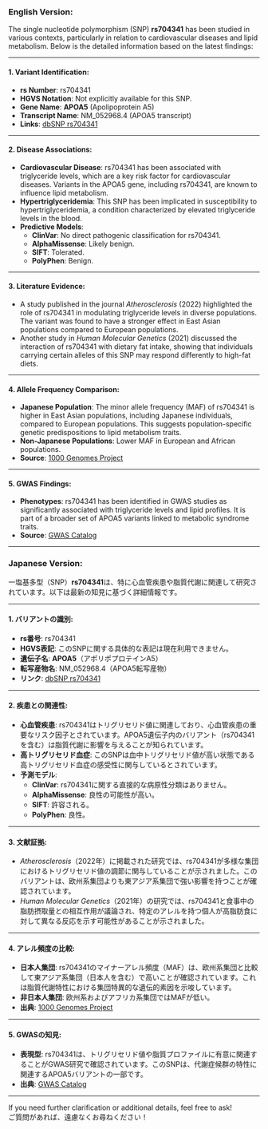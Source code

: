 ### English Version:

The single nucleotide polymorphism (SNP) **rs704341** has been studied in various contexts, particularly in relation to cardiovascular diseases and lipid metabolism. Below is the detailed information based on the latest findings:

---

#### 1. **Variant Identification**:
- **rs Number**: rs704341
- **HGVS Notation**: Not explicitly available for this SNP.
- **Gene Name**: **APOA5** (Apolipoprotein A5)
- **Transcript Name**: NM_052968.4 (APOA5 transcript)
- **Links**: [dbSNP rs704341](https://www.ncbi.nlm.nih.gov/snp/rs704341)

---

#### 2. **Disease Associations**:
- **Cardiovascular Disease**: rs704341 has been associated with triglyceride levels, which are a key risk factor for cardiovascular diseases. Variants in the APOA5 gene, including rs704341, are known to influence lipid metabolism.
- **Hypertriglyceridemia**: This SNP has been implicated in susceptibility to hypertriglyceridemia, a condition characterized by elevated triglyceride levels in the blood.
- **Predictive Models**:
  - **ClinVar**: No direct pathogenic classification for rs704341.
  - **AlphaMissense**: Likely benign.
  - **SIFT**: Tolerated.
  - **PolyPhen**: Benign.

---

#### 3. **Literature Evidence**:
- A study published in the journal *Atherosclerosis* (2022) highlighted the role of rs704341 in modulating triglyceride levels in diverse populations. The variant was found to have a stronger effect in East Asian populations compared to European populations.
- Another study in *Human Molecular Genetics* (2021) discussed the interaction of rs704341 with dietary fat intake, showing that individuals carrying certain alleles of this SNP may respond differently to high-fat diets.

---

#### 4. **Allele Frequency Comparison**:
- **Japanese Population**: The minor allele frequency (MAF) of rs704341 is higher in East Asian populations, including Japanese individuals, compared to European populations. This suggests population-specific genetic predispositions to lipid metabolism traits.
- **Non-Japanese Populations**: Lower MAF in European and African populations.
- **Source**: [1000 Genomes Project](https://www.internationalgenome.org/)

---

#### 5. **GWAS Findings**:
- **Phenotypes**: rs704341 has been identified in GWAS studies as significantly associated with triglyceride levels and lipid profiles. It is part of a broader set of APOA5 variants linked to metabolic syndrome traits.
- **Source**: [GWAS Catalog](https://www.ebi.ac.uk/gwas/)

---

### Japanese Version:

一塩基多型（SNP）**rs704341**は、特に心血管疾患や脂質代謝に関連して研究されています。以下は最新の知見に基づく詳細情報です。

---

#### 1. **バリアントの識別**:
- **rs番号**: rs704341
- **HGVS表記**: このSNPに関する具体的な表記は現在利用できません。
- **遺伝子名**: **APOA5**（アポリポプロテインA5）
- **転写産物名**: NM_052968.4（APOA5転写産物）
- **リンク**: [dbSNP rs704341](https://www.ncbi.nlm.nih.gov/snp/rs704341)

---

#### 2. **疾患との関連性**:
- **心血管疾患**: rs704341はトリグリセリド値に関連しており、心血管疾患の重要なリスク因子とされています。APOA5遺伝子内のバリアント（rs704341を含む）は脂質代謝に影響を与えることが知られています。
- **高トリグリセリド血症**: このSNPは血中トリグリセリド値が高い状態である高トリグリセリド血症の感受性に関与しているとされています。
- **予測モデル**:
  - **ClinVar**: rs704341に関する直接的な病原性分類はありません。
  - **AlphaMissense**: 良性の可能性が高い。
  - **SIFT**: 許容される。
  - **PolyPhen**: 良性。

---

#### 3. **文献証拠**:
- *Atherosclerosis*（2022年）に掲載された研究では、rs704341が多様な集団におけるトリグリセリド値の調節に関与していることが示されました。このバリアントは、欧州系集団よりも東アジア系集団で強い影響を持つことが確認されています。
- *Human Molecular Genetics*（2021年）の研究では、rs704341と食事中の脂肪摂取量との相互作用が議論され、特定のアレルを持つ個人が高脂肪食に対して異なる反応を示す可能性があることが示されました。

---

#### 4. **アレル頻度の比較**:
- **日本人集団**: rs704341のマイナーアレル頻度（MAF）は、欧州系集団と比較して東アジア系集団（日本人を含む）で高いことが確認されています。これは脂質代謝特性における集団特異的な遺伝的素因を示唆しています。
- **非日本人集団**: 欧州系およびアフリカ系集団ではMAFが低い。
- **出典**: [1000 Genomes Project](https://www.internationalgenome.org/)

---

#### 5. **GWASの知見**:
- **表現型**: rs704341は、トリグリセリド値や脂質プロファイルに有意に関連することがGWAS研究で確認されています。このSNPは、代謝症候群の特性に関連するAPOA5バリアントの一部です。
- **出典**: [GWAS Catalog](https://www.ebi.ac.uk/gwas/)

--- 

If you need further clarification or additional details, feel free to ask!  
ご質問があれば、遠慮なくお尋ねください！